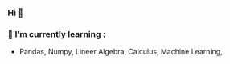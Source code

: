 ### Hi 👋
### 🌱 I’m currently learning :
   -  Pandas, Numpy, Lineer Algebra, Calculus, Machine Learning,
